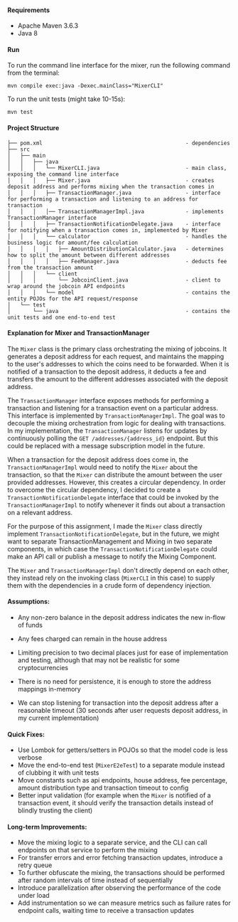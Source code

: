 #### Requirements

- Apache Maven 3.6.3
- Java 8

#### Run

To run the command line interface for the mixer, run the following command from the terminal:
```shell
mvn compile exec:java -Dexec.mainClass="MixerCLI"
```

To run the unit tests (might take 10-15s):
```shell
mvn test
```

#### Project Structure

```
├── pom.xml                                             - dependencies
├── src
│   ├── main
│   │   ├── java
│   │   │   └── MixerCLI.java                           - main class, exposing the command line interface
│   │   │   ├── Mixer.java                              - creates deposit address and performs mixing when the transaction comes in
│   │   │   ├── TransactionManager.java                 - interface for performing a transaction and listening to an address for transaction
│   │   │   │── TransactionManagerImpl.java             - implements TransactionManager interface
│   │   │   ├── TransactionNotificationDelegate.java    - interface for notifying when a transaction comes in, implemented by Mixer
│   │   │   └── calculator                              - handles the business logic for amount/fee calculation
│   │   │   │   ├── AmountDistributionCalculator.java   - determines how to split the amount between different addresses
│   │   │   │   ├── FeeManager.java                     - deducts fee from the transaction amount
│   │   │   └── client
│   │   │       └── JobcoinClient.java                  - client to wrap around the jobcoin API endpoints
│   │   │   └── model                                   - contains the entity POJOs for the API request/response
│   └── test
│       └── java                                        - contains the unit tests and one end-to-end test

```


#### Explanation for Mixer and TransactionManager

The `Mixer` class is the primary class orchestrating the mixing of jobcoins. It generates a deposit address for each request, and maintains the mapping to the user's addresses to which the coins need to be forwarded.
When it is notified of a transaction to the deposit address, it deducts a fee and transfers the amount to the different addresses associated with the deposit address.

The `TransactionManager` interface exposes methods for performing a transaction and listening for a transaction event on a particular address.
This interface is implemented by `TransactionManagerImpl`. The goal was to decouple the mixing orchestration from logic for dealing with transactions.
In my implementation, the `TransactionManager` listens for updates by continuously polling the `GET /addresses/{address_id}` endpoint.
But this could be replaced with a message subscription model in the future.

When a transaction for the deposit address does come in, the `TransactionManagerImpl` would need to notify the `Mixer` about the transaction, so that the `Mixer` can distribute the amount between the user provided addresses.
However, this creates a circular dependency. In order to overcome the circular dependency, I decided to create a `TransactionNotificationDelegate` interface that could be invoked by the `TransactionManagerImpl` to notify whenever it finds out about a transaction on a relevant address.

For the purpose of this assignment, I made the `Mixer` class directly implement `TransactionNotificationDelegate`, but in the future, we might want to separate TransactionManagement and Mixing in two separate components, in which case the `TransactionNotificationDelegate` could make an API call or publish a message to notify the Mixing Component.

The `Mixer` and `TransactionManagerImpl` don't directly depend on each other, they instead rely on the invoking class (`MixerCLI` in this case) to supply them with the dependencies in a crude form of dependency injection.


#### Assumptions:
- Any non-zero balance in the deposit address indicates the new in-flow of funds
- Any fees charged can remain in the house address
- Limiting precision to two decimal places just for ease of implementation and testing, although
  that may not be realistic for some cryptocurrencies
  
- There is no need for persistence, it is enough to store the address mappings in-memory
- We can stop listening for transaction into the deposit address after a reasonable timeout (30 seconds after user requests deposit address, in my current implementation)


#### Quick Fixes:
- Use Lombok for getters/setters in POJOs so that the model code is less verbose
- Move the end-to-end test (`MixerE2eTest`) to a separate module instead of clubbing it with unit tests
- Move constants such as api endpoints, house address, fee percentage, amount distribution type and transaction timeout to config
- Better input validation (for example when the `Mixer` is notified of a transaction event, it should verify the transaction details instead of blindly trusting the client)


#### Long-term Improvements:
- Move the mixing logic to a separate service, and the CLI can call endpoints on that service to perform the mixing
- For transfer errors and error fetching transaction updates, introduce a retry queue
- To further obfuscate the mixing, the transactions should be performed after random intervals of time
  instead of sequentially
- Introduce parallelization after observing the performance of the code under load
- Add instrumentation so we can measure metrics such as failure rates for endpoint calls, waiting time to receive a transaction updates


